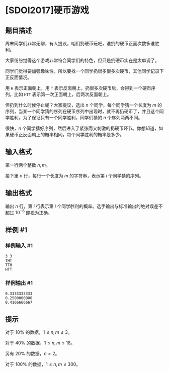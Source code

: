 # [SDOI2017]硬币游戏

## 题目描述

周末同学们非常无聊，有人提议，咱们扔硬币玩吧，谁扔的硬币正面次数多谁胜利。


大家纷纷觉得这个游戏非常符合同学们的特色，但只是扔硬币实在是太单调了。


同学们觉得要加强趣味性，所以要找一个同学扔很多很多次硬币，其他同学记录下正反面情况。


用 $\texttt H$ 表示正面朝上，用 $\texttt T$ 表示反面朝上，扔很多次硬币后，会得到一个硬币序列。比如 $\texttt{HTT}$ 表示第一次正面朝上，后两次反面朝上。


但扔到什么时候停止呢？大家提议，选出 $n$ 个同学，每个同学猜一个长度为 $m$ 的序列，当某一个同学猜的序列在硬币序列中出现时，就不再扔硬币了，并且这个同学胜利，为了保证只有一个同学胜利，同学们猜的 $n$ 个序列两两不同。


很快，$n$ 个同学猜好序列，然后进入了紧张而又刺激的扔硬币环节。你想知道，如果硬币正反面朝上的概率相同，每个同学胜利的概率是多少。


## 输入格式

第一行两个整数 $n,m$。


接下里 $n$ 行，每行一个长度为 $m$ 的字符串，表示第 $i$ 个同学猜的序列。


## 输出格式

输出 $n$ 行，第 $i$ 行表示第 $i$ 个同学胜利的概率。选手输出与标准输出的绝对误差不超过 $10^{-6}$ 即视为正确。


## 样例 #1

### 样例输入 #1
```
3 3
THT
TTH
HTT
```

### 样例输出 #1

```
0.3333333333
0.2500000000
0.4166666667
```

## 提示

对于 $10\%$ 的数据，$1\le n,m\le 3$。

对于 $40\%$ 的数据，$1\le n,m\le 18$。

另有 $20\%$ 的数据，$n=2$。

对于 $100\%$ 的数据，$1\le n,m\le 300$。

